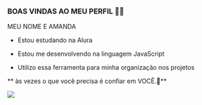 ### BOAS VINDAS AO MEU PERFIL 🌻🐇

MEU NOME E AMANDA

 - Estou estudando na Alura 

- Estou me desenvolvendo na linguagem JavaScript

- Utilizo essa ferramenta para minha organização nos projetos

** às vezes o que você precisa é confiar em VOCÊ.💝**

![ ](https://tenor.com/pt-BR/view/peanuts-gif-22777351)
